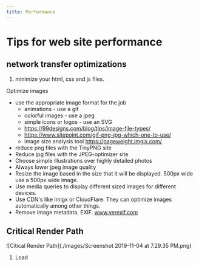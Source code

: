 ```yaml
---
title: Performance
---
```


# Tips for web site performance

## network transfer optimizations

1. minimize your html, css and js files.

Optimize images

- use the appropriate image format for the job
  - animations - use a gif
  - colorful images - use a jpeg
  - simple icons or logos - use an SVG
  - https://99designs.com/blog/tips/image-file-types/
  - https://www.sitepoint.com/gif-png-jpg-which-one-to-use/
  - image size analysis tool https://pageweight.imgix.com/
- reduce png files with the TinyPNG site
- Reduce jpg files with the JPEG-optimizer site
- Choose simple illustrations over highly detailed photos
- Always lower jpeg image quality
- Resize the image based in the size that it will be displayed. 500px wide use a 500px wide image.
- Use media queries to display different sized images for different devices.
- Use CDN's like Imigx or CloudFlare. They can optimize images automatically among other things.
- Remove image metadata. EXIF. www.verexif.com

## Critical Render Path

![Citical Render Path](./images/Screenshot 2019-11-04 at 7.29.35 PM.png)

1. Load <style> in head. The css Object Model is required to render.

2. Load <script> right before the /body tag. If the js is in the head the render will wait for the js to download. JS needs the html and css parsing to finish prior to running. So having js at the bottom gives your html, css and media a chance to download and render before the js downloads and runs.

3. Load only what is needed. Clean up your css no unnecessary or unused css.

4. Above the fold loading. Get just the css needed to style the above the fold stuff. You can have two css files, one that gets loaded in the head and the below the fold css that gets loaded after the initial render. It can be done like this..

   ```javascript
   //At the bottom of the html
   <script type="text/javascript">
       const loadStyleSheet = src => {
           if(document.createStylesheet) {
               document.createStylesheet(src)
           }  else {
               const stylesheet = document.createElement('link');
               stylesheet.href = src;
               stylesheet.type = 'text/css';
               stylesheet.rel = 'stylesheet';
               document.getElementsByTagName('head')[0].appendChild(stylesheet)
           }
       }
       window.onload - function() {
           loadStyleSheet('./style.css')
       }
   </script>
   </body>
   ```

5. Media attributes. You can do these in your html files as well. As example you can put the following in your <head> tag to only load this css on screens over 500px. media= will always default to media="all".

   ```html
   <link rel="stylesheet" href="./style2.css" media="only screen and (min-width:500px)">
   ```

6. Less specificity. The less specific your css the less processing the browser will have to do and the fewer characters that will be needed to download. Not a huge performance increase but it is something.